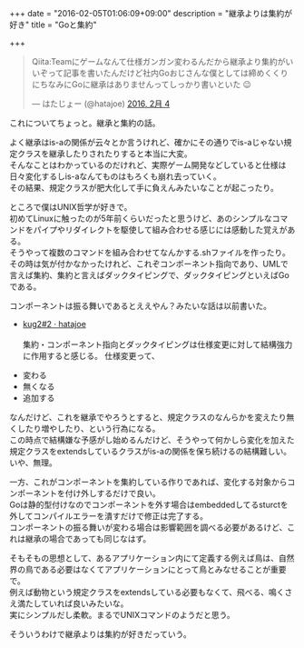 +++
date = "2016-02-05T01:06:09+09:00"
description = "継承よりは集約が好き"
title = "Goと集約"

+++

<blockquote class="twitter-tweet" data-lang="ja"><p lang="ja" dir="ltr">Qiita:Teamにゲームなんて仕様ガンガン変わるんだから継承より集約がいいぞって記事を書いたんだけど社内Goおじさんな僕としては締めくくりにちなみにGoに継承はありませんってしっかり書いといた 😉</p>&mdash; はたじょー (@hatajoe) <a href="https://twitter.com/hatajoe/status/695257306695479297">2016, 2月 4</a></blockquote> <script async src="//platform.twitter.com/widgets.js" charset="utf-8"></script>

これについてちょっと。継承と集約の話。

よく継承はis-aの関係が云々とか言うけれど、確かにその通りでis-aじゃない規定クラスを継承したりされたりすると本当に大変。  
そんなことはわかっているのだけれど、実際ゲーム開発などしていると仕様は日々変化するしis-aなんてものはもろくも崩れ去っていく。  
その結果、規定クラスが肥大化して手に負えんみたいなことが起こったり。  

ところで僕はUNIX哲学が好きで。  
初めてLinuxに触ったのが5年前くらいだったと思うけど、あのシンプルなコマンドをパイプやリダイレクトを駆使して組み合わせる感じには感動した覚えがある。  
そうやって複数のコマンドを組み合わせてなんかする.shファイルを作ったり。その時は気が付かなかったけれど、これぞコンポーネント指向であり、UMLで言えば集約、集約と言えばダックタイピングで、ダックタイピングといえばGoである。

コンポーネントは振る舞いであるとええやん？みたいな話は以前書いた。

* [kug2#2 · hatajoe](http://hatajoe.github.io/blog/2016/01/25-kug2-2/)
<br /><br />
集約・コンポーネント指向とダックタイピングは仕様変更に対して結構強力に作用すると感じる。
仕様変更って、

- 変わる
- 無くなる
- 追加する

なんだけど、これを継承でやろうとすると、規定クラスのなんらかを変えたり無くしたり増やしたり、という行為になる。  
この時点で結構嫌な予感がし始めるんだけど、そうやって何かしら変化を加えた規定クラスをextendsしているクラスがis-aの関係を保ち続けるの結構難しい。いや、無理。  

一方、これがコンポーネントを集約している作りであれば、変化する対象からコンポーネントを付け外しするだけで良い。  
Goは静的型付けなのでコンポーネントを外す場合はembeddedしてるsturctを外してコンパイルエラーを潰すだけで修正は完了する。  
コンポーネントの振る舞いが変わる場合は影響範囲を調べる必要があるけど、これは継承の場合であっても同じなはず。

そもそもの思想として、あるアプリケーション内にて定義する例えば鳥は、自然界の鳥である必要はなくてアプリケーションにとって鳥とみなせることが重要で。  
例えば動物という規定クラスをextendsしている必要もなくて、飛べる、鳴くさえ満たしていれば良いみたいな。  
実にシンプルだし柔軟。まるでUNIXコマンドのようだと思う。

そういうわけで継承よりは集約が好きだっていう。

